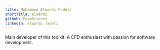```yaml
---
title: Mohammed Elwardi Fadeli
shortTitle: elwardi
github: FoamScience
linkedin: elwardi-fadeli
---
```


Main developer of this toolkit: A CFD enthusiast with passion for software development.
